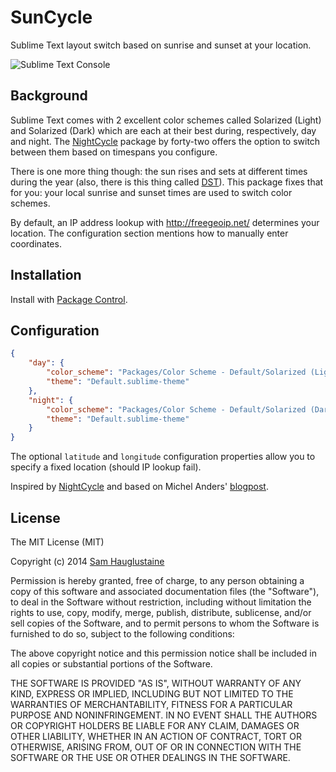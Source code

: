 SunCycle
========

Sublime Text layout switch based on sunrise and sunset at your location.

![Sublime Text Console](http://smhg.github.io/sublime-suncycle/suncycle.png)

## Background
Sublime Text comes with 2 excellent color schemes called Solarized (Light) and Solarized (Dark) which are each at their best during, respectively, day and night.
The [NightCycle](https://github.com/forty-two/NightCycle) package by forty-two offers the option to switch between them based on timespans you configure.

There is one more thing though: the sun rises and sets at different times during the year (also, there is this thing called [DST](http://en.wikipedia.org/wiki/Daylight_saving_time)). This package fixes that for you: your local sunrise and sunset times are used to switch color schemes.

By default, an IP address lookup with http://freegeoip.net/ determines your location. The configuration section mentions how to manually enter coordinates.

## Installation
Install with [Package Control](https://sublime.wbond.net/).

## Configuration
```json
{
    "day": {
        "color_scheme": "Packages/Color Scheme - Default/Solarized (Light).tmTheme",
        "theme": "Default.sublime-theme"
    },
    "night": {
        "color_scheme": "Packages/Color Scheme - Default/Solarized (Dark).tmTheme",
        "theme": "Default.sublime-theme"
    }
}
```
The optional `latitude` and `longitude` configuration properties allow you to specify a fixed location (should IP lookup fail).

Inspired by [NightCycle](https://github.com/forty-two/NightCycle) and based on Michel Anders' [blogpost](http://michelanders.blogspot.hu/2010/12/calulating-sunrise-and-sunset-in-python.html).

## License
The MIT License (MIT)

Copyright (c) 2014 [Sam Hauglustaine](https://github.com/smhg)

Permission is hereby granted, free of charge, to any person obtaining a copy of this software and associated documentation files (the "Software"), to deal in the Software without restriction, including without limitation the rights to use, copy, modify, merge, publish, distribute, sublicense, and/or sell copies of the Software, and to permit persons to whom the Software is furnished to do so, subject to the following conditions:

The above copyright notice and this permission notice shall be included in all copies or substantial portions of the Software.

THE SOFTWARE IS PROVIDED "AS IS", WITHOUT WARRANTY OF ANY KIND, EXPRESS OR IMPLIED, INCLUDING BUT NOT LIMITED TO THE WARRANTIES OF MERCHANTABILITY, FITNESS FOR A PARTICULAR PURPOSE AND NONINFRINGEMENT. IN NO EVENT SHALL THE AUTHORS OR COPYRIGHT HOLDERS BE LIABLE FOR ANY CLAIM, DAMAGES OR OTHER LIABILITY, WHETHER IN AN ACTION OF CONTRACT, TORT OR OTHERWISE, ARISING FROM, OUT OF OR IN CONNECTION WITH THE SOFTWARE OR THE USE OR OTHER DEALINGS IN THE SOFTWARE.
